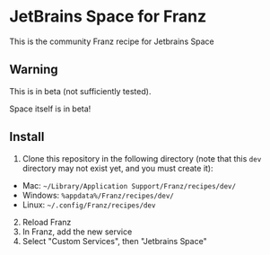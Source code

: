 # JetBrains Space for Franz
This is the community Franz recipe for Jetbrains Space


## Warning

This is in beta (not sufficiently tested).

Space itself is in beta!


## Install

1. Clone this repository in the following directory (note that this `dev` directory may not exist yet, and you must create it):
  * Mac: `~/Library/Application Support/Franz/recipes/dev/`
  * Windows: `%appdata%/Franz/recipes/dev/`
  * Linux: `~/.config/Franz/recipes/dev`
2. Reload Franz
3. In Franz, add the new service 
4. Select "Custom Services", then "Jetbrains Space"
